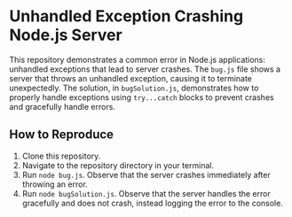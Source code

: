 # Unhandled Exception Crashing Node.js Server

This repository demonstrates a common error in Node.js applications: unhandled exceptions that lead to server crashes.  The `bug.js` file shows a server that throws an unhandled exception, causing it to terminate unexpectedly. The solution, in `bugSolution.js`, demonstrates how to properly handle exceptions using `try...catch` blocks to prevent crashes and gracefully handle errors.

## How to Reproduce

1. Clone this repository.
2. Navigate to the repository directory in your terminal.
3. Run `node bug.js`. Observe that the server crashes immediately after throwing an error.
4. Run `node bugSolution.js`. Observe that the server handles the error gracefully and does not crash, instead logging the error to the console.